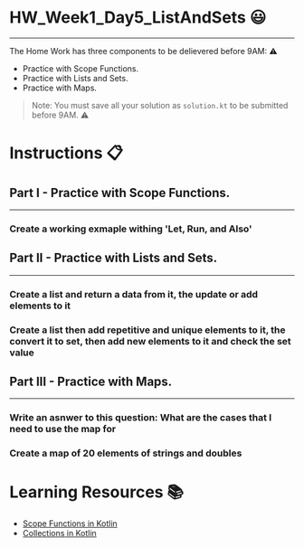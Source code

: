 # HW_Week1_Day5_ListAndSets 😃                                         
---
The Home Work has three components to be delievered before 9AM: ⚠️
- Practice with Scope Functions.
- Practice with Lists and Sets.
- Practice with Maps.
> Note: You must save all your solution as `solution.kt` to be submitted before 9AM. ⚠️
# Instructions 📋

## Part I - Practice with Scope Functions.
---
### Create a working exmaple withing 'Let, Run, and Also'

## Part II - Practice with Lists and Sets.
---
### Create a list and return a data from it, the update or add elements to it
### Create a list then add repetitive and unique elements to it, the convert it to set, then add new elements to it and check the set value

## Part III - Practice with Maps.
---
### Write an asnwer to this question: What are the cases that I need to use the map for
### Create a map of 20 elements of strings and doubles

# Learning Resources  📚
* [Scope Functions in Kotlin](https://kotlinlang.org/docs/scope-functions.html)
* [Collections in Kotlin](https://kotlinlang.org/docs/collections-overview.html#map)

